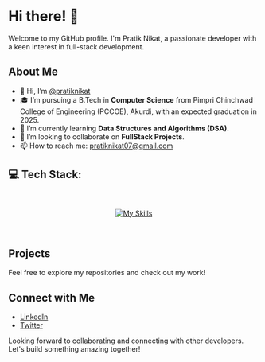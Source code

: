 # Hi there! 👋

Welcome to my GitHub profile. I'm Pratik Nikat, a passionate developer with a keen interest in full-stack development.

## About Me

- 👋 Hi, I’m [@pratiknikat](https://github.com/pratikni07)
- 🎓 I’m pursuing a B.Tech in **Computer Science** from Pimpri Chinchwad College of Engineering (PCCOE), Akurdi, with an expected graduation in 2025.
- 🌱 I’m currently learning **Data Structures and Algorithms (DSA)**.
- 💞️ I’m looking to collaborate on **FullStack Projects**.
- 📫 How to reach me: [pratiknikat07@gmail.com](mailto:pratiknikat07@gmail.com)

## 💻 Tech Stack:
<br>

<div align="center">

[![My Skills](https://skillicons.dev/icons?i=cpp,java,git,html,css,js,mongodb,express,react,nodejs,spring,bootstrap,tailwind,redux,materialui,postman,mysql,netlify,vercel,nextjs,firebase,redis,aws,linux,bash,ai,docker,kubernetes,ansible,jenkins,githubactions,figma,kafka&perline=15)]()

</div>
<br>

## Projects

Feel free to explore my repositories and check out my work!

## Connect with Me

- [LinkedIn](https://www.linkedin.com/in/pratiknikat)
- [Twitter](https://x.com/Pratik034575706)

Looking forward to collaborating and connecting with other developers. Let's build something amazing together!

